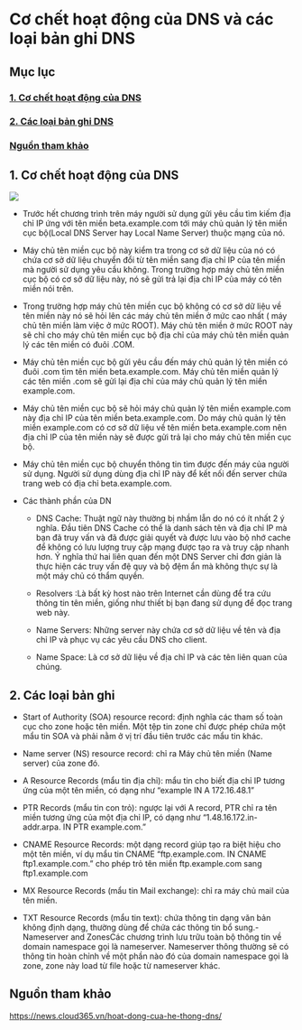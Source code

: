 # Cơ chết hoạt động của DNS và các loại bản ghi DNS

## Mục lục

### [1. Cơ chết hoạt động của DNS](https://github.com/phancong0897/Congphan/blob/master/DNS/Ho%E1%BA%A1t%20%C4%91%E1%BB%99ng%20c%E1%BB%A7a%20DNS%20v%C3%A0%20c%C3%A1c%20b%E1%BA%A3n%20ghi.md#1-c%C6%A1-ch%E1%BA%BFt-ho%E1%BA%A1t-%C4%91%E1%BB%99ng-c%E1%BB%A7a-dns-1)

### [2. Các loại bản ghi DNS](https://github.com/phancong0897/Congphan/blob/master/DNS/Ho%E1%BA%A1t%20%C4%91%E1%BB%99ng%20c%E1%BB%A7a%20DNS%20v%C3%A0%20c%C3%A1c%20b%E1%BA%A3n%20ghi.md#2-c%C3%A1c-lo%E1%BA%A1i-b%E1%BA%A3n-ghi)

### [ Nguồn tham khảo](https://github.com/phancong0897/Congphan/blob/master/DNS/Ho%E1%BA%A1t%20%C4%91%E1%BB%99ng%20c%E1%BB%A7a%20DNS%20v%C3%A0%20c%C3%A1c%20b%E1%BA%A3n%20ghi.md#ngu%E1%BB%93n-tham-kh%E1%BA%A3o)

## 1. Cơ chết hoạt động của DNS

<img src="https://imgur.com/iE8EAtR.png">

- Trước hết chương trình trên máy người sử dụng gửi yêu cầu tìm kiếm địa chỉ IP ứng với tên miền beta.example.com tới máy chủ quản lý tên miền cục bộ(Local DNS Server hay Local Name Server) thuộc mạng của nó.

- Máy chủ tên miền cục bộ này kiểm tra trong cơ sở dữ liệu của nó có chứa cơ sở dữ liệu chuyển đổi từ tên miền sang địa chỉ IP của tên miền mà người sử dụng yêu cầu không. Trong trường hợp máy chủ tên miền cục bộ có cơ sở dữ liệu này, nó sẽ gửi trả lại địa chỉ IP của máy có tên miền nói trên.

- Trong trường hợp máy chủ tên miền cục bộ không có cơ sở dữ liệu về tên miền này nó sẽ hỏi lên các máy chủ tên miền ở mức cao nhất ( máy chủ tên miền làm việc ở mức ROOT). Máy chủ tên miền ở mức ROOT này sẽ chỉ cho máy chủ tên miền cục bộ địa chỉ của máy chủ tên miền quản lý các tên miền có đuôi .COM.

- Máy chủ tên miền cục bộ gửi yêu cầu đến máy chủ quản lý tên miền có đuôi .com tìm tên miền beta.example.com. Máy chủ tên miền quản lý các tên miền .com sẽ gửi lại địa chỉ của máy chủ quản lý tên miền example.com.

- Máy chủ tên miền cục bộ sẽ hỏi máy chủ quản lý tên miền  example.com  này địa chỉ IP của tên miền beta.example.com. Do máy chủ quản lý tên miền example.com có cơ sở dữ liệu về tên miền beta.example.com nên địa chỉ IP của tên miền này sẽ được gửi trả lại cho máy chủ tên miền cục bộ.

- Máy chủ tên miền cục bộ chuyển thông tin tìm được đến máy của người sử dụng. 
Người sử dụng dùng địa chỉ IP này để kết nối đến server chứa trang web có địa chỉ beta.example.com.

- Các thành phần của DN

    - DNS Cache: Thuật ngữ này thường bị nhầm lẫn do nó có ít nhất 2 ý nghĩa. Đầu tiên DNS Cache có thể là danh sách tên và địa chỉ IP mà bạn đã truy vấn và đã được giải quyết và được lưu vào bộ nhớ cache để không có lưu lượng truy cập mạng được tạo ra và truy cập nhanh hơn. Ý nghĩa thứ hai liên quan đến một DNS Server chỉ đơn giản là thực hiện các truy vấn đệ quy và bộ đệm ẩn mà không thực sự là một máy chủ có thẩm quyền.

    - Resolvers :Là bất kỳ host nào trên Internet cần dùng để tra cứu thông tin tên miền, giống như thiết bị bạn đang sử dụng để đọc trang web này.

    - Name Servers: Những server này chứa cơ sở dữ liệu về tên và địa chỉ IP và phục vụ các yêu cầu DNS cho client.

    - Name Space: Là cơ sở dữ liệu về địa chỉ IP và các tên liên quan của chúng.

    
## 2. Các loại bản ghi

- Start of Authority (SOA) resource record: định nghĩa các tham số toàn cục cho zone hoặc tên miền. Một tệp tin zone chỉ được phép chứa một mẩu tin SOA và phải nằm ở vị trí đầu tiên trước các mẩu tin khác.

- Name server (NS) resource record: chỉ ra Máy chủ tên miền (Name server) của zone đó.

- A Resource Records (mẩu tin địa chỉ): mẩu tin cho biết địa chỉ IP tương ứng của một tên miền, có dạng như “example IN A 172.16.48.1”

- PTR Records (mẩu tin con trỏ): ngược lại với A record, PTR chỉ ra tên miền tương ứng của một địa chỉ IP, có dạng như “1.48.16.172.in-addr.arpa. IN PTR example.com.”

- CNAME Resource Records: một dạng record giúp tạo ra biệt hiệu cho một tên miền, ví dụ mẩu tin CNAME “ftp.example.com. IN CNAME ftp1.example.com.” cho phép trỏ tên miền ftp.example.com sang ftp1.example.com

- MX Resource Records (mẩu tin Mail exchange): chỉ ra máy chủ mail của tên miền.

- TXT Resource Records (mẩu tin text): chứa thông tin dạng văn bản không định dạng, thường dùng để chứa các thông tin bổ sung.-Nameserver and ZonesCác chương trình lưu trữu toàn bộ thông tin về domain namespace gọi là nameserver. Nameserver thông thường sẽ có thông tin hoàn chỉnh về một phần nào đó của domain namespace gọi là zone, zone này load từ file hoặc từ nameserver khác.

## Nguồn tham khảo 

https://news.cloud365.vn/hoat-dong-cua-he-thong-dns/
